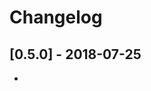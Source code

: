 # Changelog

## [0.5.0] - 2018-07-25

* <script> configurable debouncing and recursion prevention
* Support for on-demand dependencies, their resolution happening lazily as needed
* XML namespaces may be freely set at any element with expected results
* Cell editor support by <table> component
* Better handling of script errors
* xml:lang support for locale-specific markup, making i18n easier
* Compatibility with upcoming Qooxdoo 6 contrib system

## [0.4] - 2017-08-24

* Support for most layout managers provided by Qooxdoo
* Support for -possibly named- media queries, in scripts or as if-expressions
* Service resolution can happen anytime after form parsing
* Attributes were added or updated to better match the Qooxdoo API
* CKEditor can be provided with custom configuration
* Pluggable variable providers, read-only and typed variables
* The Qookery Demo application was rewritten in Qookery

## [0.3] - 2017-02-05

* Scripts are pre-compiled during parsing
* Configurable dependency injection
* Registry rewrote as a map-of-maps, allowing an unlimited number of partitions
* Flow control elements `<if>`, `<then>`, `<switch>`
* Google Maps extension
* `ValidationError` extends `Error`, as originally intended
* Numnerous bugfixes and improvements to existing components

## [0.2] - 2015-09-12

* Moved to Qooxdoo 5.0
* Google maps component and demo
* New library features
* Model connections
* Improvements to API documentation

## [0.1] - 2015-07-30

Initial release

